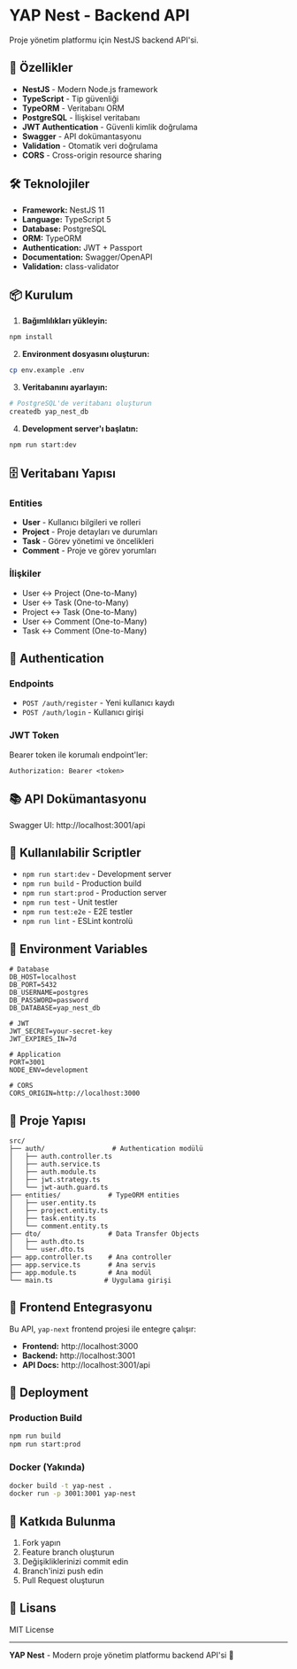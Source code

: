 # YAP Nest - Backend API

Proje yönetim platformu için NestJS backend API'si.

## 🚀 Özellikler

- **NestJS** - Modern Node.js framework
- **TypeScript** - Tip güvenliği
- **TypeORM** - Veritabanı ORM
- **PostgreSQL** - İlişkisel veritabanı
- **JWT Authentication** - Güvenli kimlik doğrulama
- **Swagger** - API dokümantasyonu
- **Validation** - Otomatik veri doğrulama
- **CORS** - Cross-origin resource sharing

## 🛠️ Teknolojiler

- **Framework:** NestJS 11
- **Language:** TypeScript 5
- **Database:** PostgreSQL
- **ORM:** TypeORM
- **Authentication:** JWT + Passport
- **Documentation:** Swagger/OpenAPI
- **Validation:** class-validator

## 📦 Kurulum

1. **Bağımlılıkları yükleyin:**
```bash
npm install
```

2. **Environment dosyasını oluşturun:**
```bash
cp env.example .env
```

3. **Veritabanını ayarlayın:**
```bash
# PostgreSQL'de veritabanı oluşturun
createdb yap_nest_db
```

4. **Development server'ı başlatın:**
```bash
npm run start:dev
```

## 🗄️ Veritabanı Yapısı

### Entities

- **User** - Kullanıcı bilgileri ve rolleri
- **Project** - Proje detayları ve durumları
- **Task** - Görev yönetimi ve öncelikleri
- **Comment** - Proje ve görev yorumları

### İlişkiler

- User ↔ Project (One-to-Many)
- User ↔ Task (One-to-Many)
- Project ↔ Task (One-to-Many)
- User ↔ Comment (One-to-Many)
- Task ↔ Comment (One-to-Many)

## 🔐 Authentication

### Endpoints

- `POST /auth/register` - Yeni kullanıcı kaydı
- `POST /auth/login` - Kullanıcı girişi

### JWT Token

Bearer token ile korumalı endpoint'ler:
```
Authorization: Bearer <token>
```

## 📚 API Dokümantasyonu

Swagger UI: http://localhost:3001/api

## 🚀 Kullanılabilir Scriptler

- `npm run start:dev` - Development server
- `npm run build` - Production build
- `npm run start:prod` - Production server
- `npm run test` - Unit testler
- `npm run test:e2e` - E2E testler
- `npm run lint` - ESLint kontrolü

## 🔧 Environment Variables

```env
# Database
DB_HOST=localhost
DB_PORT=5432
DB_USERNAME=postgres
DB_PASSWORD=password
DB_DATABASE=yap_nest_db

# JWT
JWT_SECRET=your-secret-key
JWT_EXPIRES_IN=7d

# Application
PORT=3001
NODE_ENV=development

# CORS
CORS_ORIGIN=http://localhost:3000
```

## 📁 Proje Yapısı

```
src/
├── auth/                 # Authentication modülü
│   ├── auth.controller.ts
│   ├── auth.service.ts
│   ├── auth.module.ts
│   ├── jwt.strategy.ts
│   └── jwt-auth.guard.ts
├── entities/            # TypeORM entities
│   ├── user.entity.ts
│   ├── project.entity.ts
│   ├── task.entity.ts
│   └── comment.entity.ts
├── dto/                 # Data Transfer Objects
│   ├── auth.dto.ts
│   └── user.dto.ts
├── app.controller.ts    # Ana controller
├── app.service.ts       # Ana servis
├── app.module.ts        # Ana modül
└── main.ts             # Uygulama girişi
```

## 🔗 Frontend Entegrasyonu

Bu API, `yap-next` frontend projesi ile entegre çalışır:

- **Frontend:** http://localhost:3000
- **Backend:** http://localhost:3001
- **API Docs:** http://localhost:3001/api

## 🚀 Deployment

### Production Build

```bash
npm run build
npm run start:prod
```

### Docker (Yakında)

```bash
docker build -t yap-nest .
docker run -p 3001:3001 yap-nest
```

## 🤝 Katkıda Bulunma

1. Fork yapın
2. Feature branch oluşturun
3. Değişikliklerinizi commit edin
4. Branch'inizi push edin
5. Pull Request oluşturun

## 📄 Lisans

MIT License

---

**YAP Nest** - Modern proje yönetim platformu backend API'si 🚀
